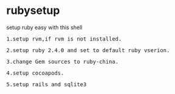 # rubysetup
setup ruby easy with this shell

<pre>1.setup rvm,if rvm is not installed.</pre>

<pre>2.setup ruby 2.4.0 and set to default ruby vserion.</pre>

<pre>3.change Gem sources to ruby-china.</pre>

<pre>4.setup cocoapods.</pre>

<pre>5.setup rails and sqlite3</pre>  